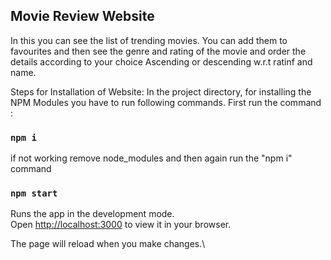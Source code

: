 
## Movie Review Website
In this you can see the list of trending movies.
You can add them to favourites and then see the genre and rating of the movie and order the details according to your choice Ascending or descending w.r.t ratinf and name.


Steps for Installation of Website:
In the project directory, for installing the NPM Modules you have to run following commands.
First run the command :
### `npm i`
if not working remove node_modules and then again run the 
"npm i" command
### `npm start`
Runs the app in the development mode.\
Open [http://localhost:3000](http://localhost:3000) to view it in your browser.

The page will reload when you make changes.\



